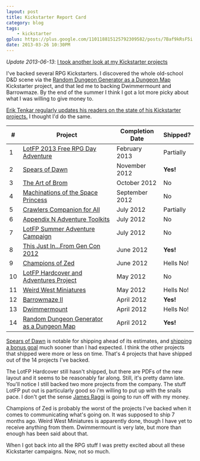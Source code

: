 ```yaml
---
layout: post
title: Kickstarter Report Card
category: blog
tags:
    - kickstarter
gplus: https://plus.google.com/110118815125792309582/posts/7Baf9kRsF5i
date: 2013-03-26 10:30PM
---
```


*Update 2013-06-13*: [I took another look at my Kickstarter projects][ksii]

I've backed several RPG Kickstarters. I discovered the whole old-school D&D scene via the [Random Dungeon Generator as a Dungeon Map][100] Kickstarter project, and that led me to backing Dwimmermount and Barrowmaze. By the end of the summer I think I got a lot more picky about what I was willing to give money to.

[Erik Tenkar regularly updates his readers on the state of his Kickstarter projects.][500] I thought I'd do the same.


| #  | Project                                         | Completion Date | Shipped?
|----|-------------------------------------------------|-----------------|---------
| 1  | [LotFP 2013 Free RPG Day Adventure][1]          | February 2013   | Partially
| 2  | [Spears of Dawn][2]                             | November 2012   | **Yes!**
| 3  | [The Art of Brom][3]                            | October 2012    | No
| 4  | [Machinations of the Space Princess][4]         | September 2012  | No
| 5  | [Crawlers Companion for All][5]                 | July 2012       | Partially
| 6  | [Appendix N Adventure Toolkits][6]              | July 2012       | No
| 7  | [LotFP Summer Adventure Campaign][7]            | July 2012       | No
| 8  | [This Just In...From Gen Con 2012][8]           | June 2012       | **Yes!**
| 9  | [Champions of Zed][9]                           | June 2012       | Hells No!
| 10 | [LotFP Hardcover and Adventures Project][10]    | May 2012        | No
| 11 | [Weird West Miniatures][11]                     | May 2012        | Hells No!
| 12 | [Barrowmaze II][12]                             | April 2012      | **Yes!**
| 13 | [Dwimmermount][13]                              | April 2012      | Hells No!
| 14 | [Random Dungeon Generator as a Dungeon Map][14] | April 2012      | **Yes!**

[Spears of Dawn][200] is notable for shipping ahead of its estimates, and [shipping a bonus goal][300] much sooner than I had expected. I think the other projects that shipped were more or less on time. That's 4 projects that have shipped out of the 14 projects I've backed.

The LotFP Hardcover still hasn't shipped, but there are PDFs of the new layout and it seems to be reasonably far along. Still, it's pretty damn late. You'll notice I still backed two more projects from the company. The stuff LotFP put out is particularly good so i'm willing to put up with the snails pace. I don't get the sense [James Raggi][400] is going to run off with my money.

Champions of Zed is probably the worst of the projects I've backed when it comes to communicating what's going on. It was supposed to ship 7 months ago. Weird West Miniatures is apparently done, though I have yet to receive anything from them. Dwimmermount is very late, but more than enough has been said about that.

When I got back into all the RPG stuff I was pretty excited about all these Kickstarter campaigns. Now, not so much.


[100]: /blog/random-dungeon-poster/
[200]: http://www.sinenomine-pub.com/?p=358
[300]: http://www.sinenomine-pub.com/?p=361
[400]: http://lotfp.blogspot.com
[500]: http://www.tenkarstavern.com/2013/03/the-tenkars-tavern-overdue-kickstarter.html
[ksii]: /blog/kickstarter-report-card-ii

[1]:  http://www.kickstarter.com/projects/1939191852/lotfp-2013-free-rpg-day-adventure
[2]:  http://www.kickstarter.com/projects/1637945166/spears-of-the-dawn-rpg
[3]:  http://www.kickstarter.com/projects/596618838/the-art-of-brom
[4]:  http://www.indiegogo.com/projects/237158
[5]:  http://www.kickstarter.com/projects/475776114/crawlers-companion-for-all
[6]:  http://www.kickstarter.com/projects/1778492214/appendix-n-adventure-toolkits-dcc-rpg-modules
[7]:  http://www.indiegogo.com/projects/153307
[8]:  http://www.indiegogo.com/projects/119631
[9]:  http://www.kickstarter.com/projects/280000504/champions-of-zed-zero-edition-dungeoneering
[10]: http://www.indiegogo.com/projects/93542
[11]: http://www.indiegogo.com/projects/37807
[12]: http://www.indiegogo.com/projects/94005
[13]: http://www.kickstarter.com/projects/autarch/dwimmermount
[14]: http://www.kickstarter.com/projects/2040314005/random-dungeon-generator-as-a-dungeon-map
